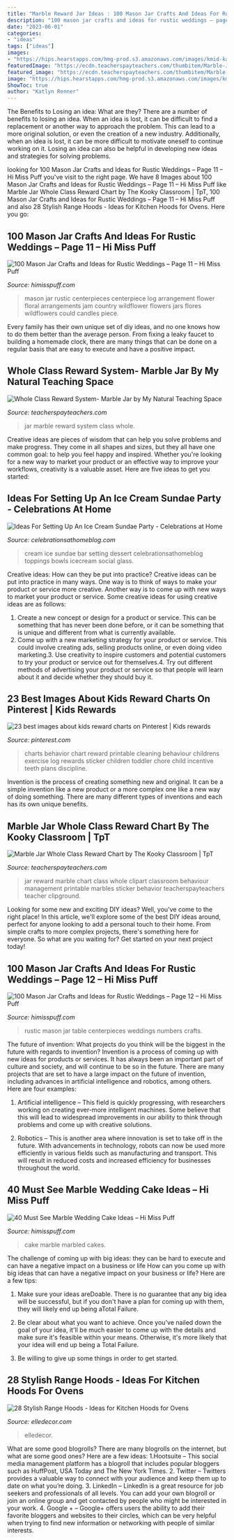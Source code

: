 ```yaml
---
title: "Marble Reward Jar Ideas : 100 Mason Jar Crafts And Ideas For Rustic Weddings – Page 12 – Hi Miss Puff"
description: "100 mason jar crafts and ideas for rustic weddings – page 11 – hi miss puff"
date: "2023-06-01"
categories:
- "ideas"
tags: ["ideas"]
images:
- "https://hips.hearstapps.com/hmg-prod.s3.amazonaws.com/images/kmid-kate-maloney-interior-design-portfolio-interiors-kitchen-1501530081-5972419-1532118549.jpg?crop=0.484xw:1.00xh;0.0708xw,0&amp;resize=768:*"
featuredImage: "https://ecdn.teacherspayteachers.com/thumbitem/Marble-Jar-Whole-Class-Reward-Chart-3370860-1514989050/original-3370860-1.jpg"
featured_image: "https://ecdn.teacherspayteachers.com/thumbitem/Marble-Jar-Whole-Class-Reward-Chart-3370860-1514989050/original-3370860-1.jpg"
image: "https://hips.hearstapps.com/hmg-prod.s3.amazonaws.com/images/kmid-kate-maloney-interior-design-portfolio-interiors-kitchen-1501530081-5972419-1532118549.jpg?crop=0.484xw:1.00xh;0.0708xw,0&amp;resize=768:*"
ShowToc: true
author: "Katlyn Renner"
---
```



The Benefits to Losing an idea: What are they?
There are a number of benefits to losing an idea. When an idea is lost, it can be difficult to find a replacement or another way to approach the problem. This can lead to a more original solution, or even the creation of a new industry. Additionally, when an idea is lost, it can be more difficult to motivate oneself to continue working on it. Losing an idea can also be helpful in developing new ideas and strategies for solving problems.

	

		
looking for 100 Mason Jar Crafts and Ideas for Rustic Weddings – Page 11 – Hi Miss Puff you've visit to the right page. We have 8 Images about 100 Mason Jar Crafts and Ideas for Rustic Weddings – Page 11 – Hi Miss Puff like Marble Jar Whole Class Reward Chart by The Kooky Classroom | TpT, 100 Mason Jar Crafts and Ideas for Rustic Weddings – Page 11 – Hi Miss Puff and also 28 Stylish Range Hoods - Ideas for Kitchen Hoods for Ovens. Here you go:
		
    
## 100 Mason Jar Crafts And Ideas For Rustic Weddings – Page 11 – Hi Miss Puff

<img loading=lazy src="http://www.himisspuff.com/wp-content/uploads/2016/06/rustic-country-wildflower-mason-jar-wedding-centerpiece.jpg" onerror="this.onerror=null;this.src='https://tse4.mm.bing.net/th?id=OIP.AG_xKVtAKRkL4KTEjIyPvwHaLH&amp;pid=15.1';" alt="100 Mason Jar Crafts and Ideas for Rustic Weddings – Page 11 – Hi Miss Puff">

_Source: himisspuff.com_

>mason jar rustic centerpieces centerpiece log arrangement flower floral arrangements jam country wildflower flowers jars flores wildflowers could candles piece. 

	

Every family has their own unique set of diy ideas, and no one knows how to do them better than the average person. From fixing a leaky faucet to building a homemade clock, there are many things that can be done on a regular basis that are easy to execute and have a positive impact.

    
## Whole Class Reward System- Marble Jar By My Natural Teaching Space

<img loading=lazy src="https://ecdn.teacherspayteachers.com/thumbitem/Whole-Class-Reward-System-Marble-Jar-4304976-1548063757/original-4304976-2.jpg" onerror="this.onerror=null;this.src='https://tse3.mm.bing.net/th?id=OIP.X0XoNwDk0MbJtGA3MLSCPQAAAA&amp;pid=15.1';" alt="Whole Class Reward System- Marble Jar by My Natural Teaching Space">

_Source: teacherspayteachers.com_

>jar marble reward system class whole. 

	

Creative ideas are pieces of wisdom that can help you solve problems and make progress. They come in all shapes and sizes, but they all have one common goal: to help you feel happy and inspired. Whether you're looking for a new way to market your product or an effective way to improve your workflows, creativity is a valuable asset. Here are five ideas to get you started: 

    
## Ideas For Setting Up An Ice Cream Sundae Party - Celebrations At Home

<img loading=lazy src="https://celebrationsathomeblog.com/wp-content/uploads/2012/05/59.jpg" onerror="this.onerror=null;this.src='https://tse2.mm.bing.net/th?id=OIP.InhHfMpLMEoP4BeL5ihqqgHaFc&amp;pid=15.1';" alt="Ideas For Setting Up An Ice Cream Sundae Party - Celebrations at Home">

_Source: celebrationsathomeblog.com_

>cream ice sundae bar setting dessert celebrationsathomeblog toppings bowls icecream social glass. 

	

Creative ideas: How can they be put into practice?
Creative ideas can be put into practice in many ways. One way is to think of ways to make your product or service more creative. Another way is to come up with new ways to market your product or service. Some creative ideas for using creative ideas are as follows:
1. Create a new concept or design for a product or service. This can be something that has never been done before, or it can be something that is unique and different from what is currently available.
2. Come up with a new marketing strategy for your product or service. This could involve creating ads, selling products online, or even doing video marketing.3. Use creativity to inspire customers and potential customers to try your product or service out for themselves.4. Try out different methods of advertising your product or service so that people will learn about it and decide whether they should buy it.

    
## 23 Best Images About Kids Reward Charts On Pinterest | Kids Rewards

<img loading=lazy src="https://s-media-cache-ak0.pinimg.com/736x/34/ee/5a/34ee5a174d28804ab2d65464a85d6ba7.jpg" onerror="this.onerror=null;this.src='https://tse2.mm.bing.net/th?id=OIP.QU80w3_mK3tu0JGeCEDBMwHaJ4&amp;pid=15.1';" alt="23 best images about kids reward charts on Pinterest | Kids rewards">

_Source: pinterest.com_

>charts behavior chart reward printable cleaning behaviour childrens exercise log rewards sticker children toddler chore child incentive teeth plans discipline. 

	

Invention is the process of creating something new and original. It can be a simple invention like a new product or a more complex one like a new way of doing something. There are many different types of inventions and each has its own unique benefits.

    
## Marble Jar Whole Class Reward Chart By The Kooky Classroom | TpT

<img loading=lazy src="https://ecdn.teacherspayteachers.com/thumbitem/Marble-Jar-Whole-Class-Reward-Chart-3370860-1514989050/original-3370860-1.jpg" onerror="this.onerror=null;this.src='https://tse3.mm.bing.net/th?id=OIP.KOS8iHKWmMw6b-apeKqMKgAAAA&amp;pid=15.1';" alt="Marble Jar Whole Class Reward Chart by The Kooky Classroom | TpT">

_Source: teacherspayteachers.com_

>jar reward marble chart class whole clipart classroom behaviour management printable marbles sticker behavior teacherspayteachers teacher clipground. 

	

Looking for some new and exciting DIY ideas? Well, you've come to the right place! In this article, we'll explore some of the best DIY ideas around, perfect for anyone looking to add a personal touch to their home. From simple crafts to more complex projects, there's something here for everyone. So what are you waiting for? Get started on your next project today!

    
## 100 Mason Jar Crafts And Ideas For Rustic Weddings – Page 12 – Hi Miss Puff

<img loading=lazy src="https://www.himisspuff.com/wp-content/uploads/2016/06/Rustic-Wedding-Centerpieces-and-Table-Numbers.jpg" onerror="this.onerror=null;this.src='https://tse2.mm.bing.net/th?id=OIP.WzteXz6MDjE8yEGpLNDdlQHaLH&amp;pid=15.1';" alt="100 Mason Jar Crafts and Ideas for Rustic Weddings – Page 12 – Hi Miss Puff">

_Source: himisspuff.com_

>rustic mason jar table centerpieces weddings numbers crafts. 

	

The future of invention: What projects do you think will be the biggest in the future with regards to invention?
Invention is a process of coming up with new ideas for products or services. It has always been an important part of culture and society, and will continue to be so in the future. There are many projects that are set to have a large impact on the future of invention, including advances in artificial intelligence and robotics, among others. Here are four examples:
1) Artificial intelligence – This field is quickly progressing, with researchers working on creating ever-more intelligent machines. Some believe that this will lead to widespread improvements in our ability to think through problems and come up with creative solutions.

2) Robotics – This is another area where innovation is set to take off in the future. With advancements in technology, robots can now be used more efficiently in various fields such as manufacturing and transport. This will result in reduced costs and increased efficiency for businesses throughout the world.

    
## 40 Must See Marble Wedding Cake Ideas – Hi Miss Puff

<img loading=lazy src="http://www.himisspuff.com/wp-content/uploads/2016/12/Marbled-wedding-cakes-7.jpg" onerror="this.onerror=null;this.src='https://tse2.mm.bing.net/th?id=OIP.8JrJRbNEi6XIB8mR1RAVeAHaLH&amp;pid=15.1';" alt="40 Must See Marble Wedding Cake Ideas – Hi Miss Puff">

_Source: himisspuff.com_

>cake marble marbled cakes. 

	

The challenge of coming up with big ideas: they can be hard to execute and can have a negative impact on a business or life
How can you come up with big ideas that can have a negative impact on your business or life? Here are a few tips: 
1. Make sure your ideas areDoable. There is no guarantee that any big idea will be successful, but if you don't have a plan for coming up with them, they will likely end up being aTotal Failure. 

2. Be clear about what you want to achieve. Once you've nailed down the goal of your idea, it'll be much easier to come up with the details and make sure it's feasible within your means. Otherwise, it's more likely that your idea will end up being a Total Failure. 

3. Be willing to give up some things in order to get started.

    
## 28 Stylish Range Hoods - Ideas For Kitchen Hoods For Ovens

<img loading=lazy src="https://hips.hearstapps.com/hmg-prod.s3.amazonaws.com/images/kmid-kate-maloney-interior-design-portfolio-interiors-kitchen-1501530081-5972419-1532118549.jpg?crop=0.484xw:1.00xh;0.0708xw,0&amp;resize=768:*" onerror="this.onerror=null;this.src='https://tse4.mm.bing.net/th?id=OIP.R1m6Ty2x5zImMY_w3tisuAHaLF&amp;pid=15.1';" alt="28 Stylish Range Hoods - Ideas for Kitchen Hoods for Ovens">

_Source: elledecor.com_

>elledecor. 

	

What are some good blogrolls?
There are many blogrolls on the internet, but what are some good ones? Here are a few ideas: 1.Hootsuite – This social media management platform has a blogroll that includes popular bloggers such as HuffPost, USA Today and The New York Times. 
2. Twitter – Twitters provides a valuable way to connect with your audience and keep them up to date on what you’re doing. 
3. LinkedIn – LinkedIn is a great resource for job seekers and professionals of all levels. You can add your own blogroll or join an online group and get contacted by people who might be interested in your work. 
4. Google + – Google+ offers users the ability to add their favorite bloggers and websites to their circles, which can be very helpful when trying to find new information or networking with people of similar interests.

